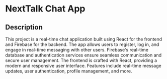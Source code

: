 # NextTalk Chat App

## Description

This project is a real-time chat application built using React for the frontend and Firebase for the backend. The app allows users to register, log in, and engage in real-time messaging with other users. Firebase's real-time database and authentication services ensure seamless communication and secure user management. The frontend is crafted with React, providing a modern and responsive user interface. Features include real-time message updates, user authentication, profile management, and more.